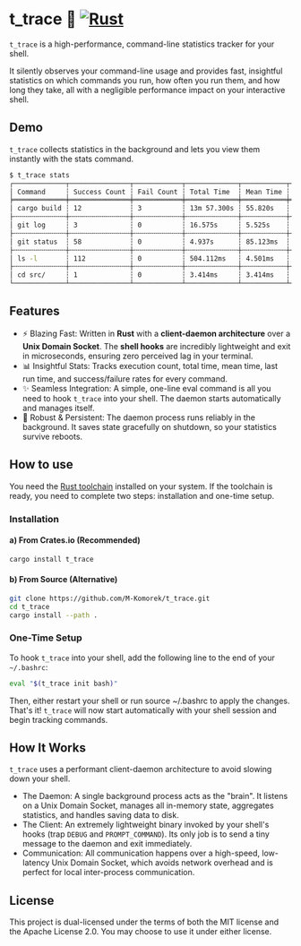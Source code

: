 # t_trace 🚀 [![Rust](https://github.com/M-Komorek/t_trace/actions/workflows/rust.yml/badge.svg?branch=main)](https://github.com/M-Komorek/t_trace/actions/workflows/rust.yml)

`t_trace` is a high-performance, command-line statistics tracker for your shell.

It silently observes your command-line usage and provides fast, insightful statistics on which commands you run, how often you run them, and how long they take, all with a negligible performance impact on your interactive shell.

## Demo
`t_trace` collects statistics in the background and lets you view them instantly with the stats command.
``` bash
$ t_trace stats
┌─────────────┬───────────────┬────────────┬─────────────┬───────────┬───────────┐
│ Command     ┆ Success Count ┆ Fail Count ┆ Total Time  ┆ Mean Time ┆ Last Time │
╞═════════════╪═══════════════╪════════════╪═════════════╪═══════════╪═══════════╡
│ cargo build ┆ 12            ┆ 3          ┆ 13m 57.300s ┆ 55.820s   ┆ 1m 2.100s │
├╌╌╌╌╌╌╌╌╌╌╌╌╌┼╌╌╌╌╌╌╌╌╌╌╌╌╌╌╌┼╌╌╌╌╌╌╌╌╌╌╌╌┼╌╌╌╌╌╌╌╌╌╌╌╌╌┼╌╌╌╌╌╌╌╌╌╌╌┼╌╌╌╌╌╌╌╌╌╌╌┤
│ git log     ┆ 3             ┆ 0          ┆ 16.575s     ┆ 5.525s    ┆ 3.116s    │
├╌╌╌╌╌╌╌╌╌╌╌╌╌┼╌╌╌╌╌╌╌╌╌╌╌╌╌╌╌┼╌╌╌╌╌╌╌╌╌╌╌╌┼╌╌╌╌╌╌╌╌╌╌╌╌╌┼╌╌╌╌╌╌╌╌╌╌╌┼╌╌╌╌╌╌╌╌╌╌╌┤
│ git status  ┆ 58            ┆ 0          ┆ 4.937s      ┆ 85.123ms  ┆ 75.450ms  │
├╌╌╌╌╌╌╌╌╌╌╌╌╌┼╌╌╌╌╌╌╌╌╌╌╌╌╌╌╌┼╌╌╌╌╌╌╌╌╌╌╌╌┼╌╌╌╌╌╌╌╌╌╌╌╌╌┼╌╌╌╌╌╌╌╌╌╌╌┼╌╌╌╌╌╌╌╌╌╌╌┤
│ ls -l       ┆ 112           ┆ 0          ┆ 504.112ms   ┆ 4.501ms   ┆ 3.987ms   │
├╌╌╌╌╌╌╌╌╌╌╌╌╌┼╌╌╌╌╌╌╌╌╌╌╌╌╌╌╌┼╌╌╌╌╌╌╌╌╌╌╌╌┼╌╌╌╌╌╌╌╌╌╌╌╌╌┼╌╌╌╌╌╌╌╌╌╌╌┼╌╌╌╌╌╌╌╌╌╌╌┤
│ cd src/     ┆ 1             ┆ 0          ┆ 3.414ms     ┆ 3.414ms   ┆ 3.414ms   │
└─────────────┴───────────────┴────────────┴─────────────┴───────────┴───────────┘
```

## Features
- ⚡️ Blazing Fast: Written in **Rust** with a **client-daemon architecture** over a **Unix Domain Socket**. The **shell hooks** are incredibly lightweight and exit in microseconds, ensuring zero perceived lag in your terminal.
- 📊 Insightful Stats: Tracks execution count, total time, mean time, last run time, and success/failure rates for every command.
- ✨ Seamless Integration: A simple, one-line eval command is all you need to hook `t_trace` into your shell. The daemon starts automatically and manages itself.
- 💾 Robust & Persistent: The daemon process runs reliably in the background. It saves state gracefully on shutdown, so your statistics survive reboots.

## How to use
You need the [Rust toolchain](https://www.rust-lang.org/tools/install) installed on your system.
If the toolchain is ready, you need to complete two steps: installation and one-time setup.

### Installation
#### a) From Crates.io (Recommended)
``` Bash
cargo install t_trace
```
#### b) From Source (Alternative)
``` Bash
git clone https://github.com/M-Komorek/t_trace.git
cd t_trace
cargo install --path .
```

### One-Time Setup
To hook `t_trace` into your shell, add the following line to the end of your `~/.bashrc`:
``` Bash
eval "$(t_trace init bash)"
```

Then, either restart your shell or run source ~/.bashrc to apply the changes.
That's it! `t_trace` will now start automatically with your shell session and begin tracking commands.

## How It Works
`t_trace` uses a performant client-daemon architecture to avoid slowing down your shell.

- The Daemon: A single background process acts as the "brain". It listens on a Unix Domain Socket, manages all in-memory state, aggregates statistics, and handles saving data to disk.
- The Client: An extremely lightweight binary invoked by your shell's hooks (trap `DEBUG` and `PROMPT_COMMAND`). Its only job is to send a tiny message to the daemon and exit immediately.
- Communication: All communication happens over a high-speed, low-latency Unix Domain Socket, which avoids network overhead and is perfect for local inter-process communication.

## License
This project is dual-licensed under the terms of both the MIT license and the Apache License 2.0. You may choose to use it under either license.
